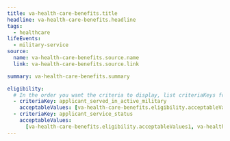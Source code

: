 ```yaml
---
title: va-health-care-benefits.title
headline: va-health-care-benefits.headline
tags:
  - healthcare
lifeEvents:
  - military-service
source:
  name: va-health-care-benefits.source.name
  link: va-health-care-benefits.source.link

summary: va-health-care-benefits.summary

eligibility:
  # In the order you want the criteria to display, list criteriaKeys from the csv here, each followed by a comma-separated list of which values indicate eligibility for that criteria. Wrap individual values in quotes if they have inner commas.
  - criteriaKey: applicant_served_in_active_military
    acceptableValues: [va-health-care-benefits.eligibility.acceptableValues]
  - criteriaKey: applicant_service_status
    acceptableValues:
      [va-health-care-benefits.eligibility.acceptableValues1, va-health-care-benefits.eligibility.acceptableValues2]
---
```


